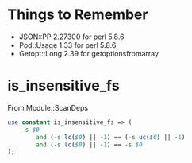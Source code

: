 # Things to Remember

* JSON::PP 2.27300 for perl 5.8.6
* Pod::Usage 1.33 for perl 5.8.6
* Getopt::Long 2.39 for getoptionsfromarray

# is_insensitive_fs

From Module::ScanDeps
```perl
use constant is_insensitive_fs => (
    -s $0
        and (-s lc($0) || -1) == (-s uc($0) || -1)
        and (-s lc($0) || -1) == -s $0
);
```
